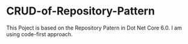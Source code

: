 # CRUD-of-Repository-Pattern
This Poject is based on the Repository Patern in Dot Net Core 6.0. I am using code-first approach.
